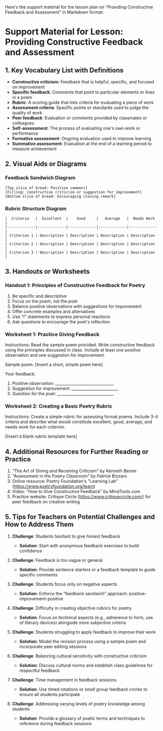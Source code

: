 Here's the support material for the lesson plan on "Providing Constructive Feedback and Assessment" in Markdown format:

# Support Material for Lesson: Providing Constructive Feedback and Assessment

## 1. Key Vocabulary List with Definitions

- **Constructive criticism**: Feedback that is helpful, specific, and focused on improvement
- **Specific feedback**: Comments that point to particular elements or lines in a poem
- **Rubric**: A scoring guide that lists criteria for evaluating a piece of work
- **Assessment criteria**: Specific points or standards used to judge the quality of work
- **Peer feedback**: Evaluation or comments provided by classmates or colleagues
- **Self-assessment**: The process of evaluating one's own work or performance
- **Formative assessment**: Ongoing evaluation used to improve learning
- **Summative assessment**: Evaluation at the end of a learning period to measure achievement

## 2. Visual Aids or Diagrams

### Feedback Sandwich Diagram
```
[Top slice of bread: Positive comment]
[Filling: Constructive criticism or suggestion for improvement]
[Bottom slice of bread: Encouraging closing remark]
```

### Rubric Structure Diagram
```
|  Criteria   |  Excellent  |    Good     |   Average   |  Needs Work |
|-------------|-------------|-------------|-------------|-------------|
| Criterion 1 | Description | Description | Description | Description |
| Criterion 2 | Description | Description | Description | Description |
| Criterion 3 | Description | Description | Description | Description |
```

## 3. Handouts or Worksheets

### Handout 1: Principles of Constructive Feedback for Poetry
1. Be specific and descriptive
2. Focus on the poem, not the poet
3. Balance positive observations with suggestions for improvement
4. Offer concrete examples and alternatives
5. Use "I" statements to express personal reactions
6. Ask questions to encourage the poet's reflection

### Worksheet 1: Practice Giving Feedback
Instructions: Read the sample poem provided. Write constructive feedback using the principles discussed in class. Include at least one positive observation and one suggestion for improvement.

Sample poem:
[Insert a short, simple poem here]

Your feedback:
1. Positive observation: ______________________________
2. Suggestion for improvement: ________________________
3. Question for the poet: _____________________________

### Worksheet 2: Creating a Basic Poetry Rubric
Instructions: Create a simple rubric for assessing format poems. Include 3-4 criteria and describe what would constitute excellent, good, average, and needs work for each criterion.

[Insert a blank rubric template here]

## 4. Additional Resources for Further Reading or Practice

1. "The Art of Giving and Receiving Criticism" by Kenneth Benne
2. "Assessment in the Poetry Classroom" by Patrick Bizzaro
3. Online resource: Poetry Foundation's "Learning Lab" (https://www.poetryfoundation.org/learn)
4. Video: "How to Give Constructive Feedback" by MindTools.com
5. Practice website: Critique Circle (https://www.critiquecircle.com/) for peer feedback on creative writing

## 5. Tips for Teachers on Potential Challenges and How to Address Them

1. **Challenge**: Students hesitant to give honest feedback
   - **Solution**: Start with anonymous feedback exercises to build confidence

2. **Challenge**: Feedback is too vague or general
   - **Solution**: Provide sentence starters or a feedback template to guide specific comments

3. **Challenge**: Students focus only on negative aspects
   - **Solution**: Enforce the "feedback sandwich" approach: positive-improvement-positive

4. **Challenge**: Difficulty in creating objective rubrics for poetry
   - **Solution**: Focus on technical aspects (e.g., adherence to form, use of literary devices) alongside more subjective criteria

5. **Challenge**: Students struggling to apply feedback to improve their work
   - **Solution**: Model the revision process using a sample poem and incorporate peer editing sessions

6. **Challenge**: Balancing cultural sensitivity with constructive criticism
   - **Solution**: Discuss cultural norms and establish class guidelines for respectful feedback

7. **Challenge**: Time management in feedback sessions
   - **Solution**: Use timed rotations or small group feedback circles to ensure all students participate

8. **Challenge**: Addressing varying levels of poetry knowledge among students
   - **Solution**: Provide a glossary of poetic terms and techniques to reference during feedback sessions